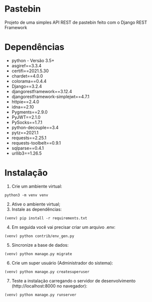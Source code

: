 # Pastebin
Projeto de uma simples API REST de pastebin feito com o Django REST Framework

# Dependências
- python - Versão 3.5+
- asgiref==3.3.4
- certifi==2021.5.30
- chardet==4.0.0
- colorama==0.4.4
- Django==3.2.4
- djangorestframework==3.12.4
- djangorestframework-simplejwt==4.7.1
- httpie==2.4.0
- idna==2.10
- Pygments==2.9.0
- PyJWT==2.1.0
- PySocks==1.7.1
- python-decouple==3.4
- pytz==2021.1
- requests==2.25.1
- requests-toolbelt==0.9.1
- sqlparse==0.4.1
- urllib3==1.26.5

# Instalação
1. Crie um ambiente virtual:
```
python3 -m venv venv
```
2. Ative o ambiente virtual;
3. Instale as dependências:
```
(venv) pip install -r requirements.txt
```
4. Em seguida você vai precisar criar um arquivo .env:
```
(venv) python contrib/env_gen.py
```
5. Sincronize a base de dados:
```
(venv) python manage.py migrate
```
6. Crie um super usuário (Administrador do sistema):
```
(venv) python manage.py createsuperuser
```
7. Teste a instalação carregando o servidor de desenvolvimento (http://localhost:8000 no navegador):
```
(venv) python manage.py runserver
```